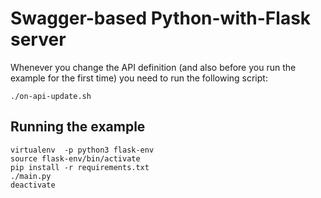 # Swagger-based Python-with-Flask server

Whenever you change the API definition (and also before you run the example
for the first time) you need to run the following script:

```shell
./on-api-update.sh
```

## Running the example

```shell
virtualenv  -p python3 flask-env
source flask-env/bin/activate
pip install -r requirements.txt 
./main.py 
deactivate 
```
